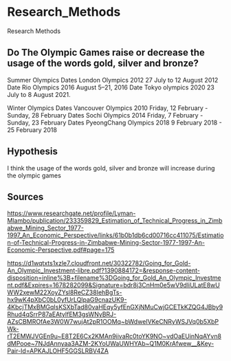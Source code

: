 # Research_Methods
Research Methods

## Do The Olympic Games raise or decrease the usage of the words gold, silver and bronze?

Summer Olympics
Dates London Olympics 2012
27 July to 12 August 2012 
Date Rio Olympics 2016
August 5–21, 2016
Date Tokyo olympics 2020
23 July to 8 August 2021.

Winter Olympics
Dates Vancouver Olympics 2010
Friday, 12 February - Sunday, 28 February
Dates Sochi Olympics 2014
Friday, 7 February - Sunday, 23 February
Dates PyeongChang Olympics 2018
9 February 2018 -	25 February 2018



## Hypothesis
I think the usage of the words gold, silver and bronze will increase during the olympic games

## Sources
https://www.researchgate.net/profile/Lyman-Mlambo/publication/233359829_Estimation_of_Technical_Progress_in_Zimbabwe_Mining_Sector_1977-1997_An_Economic_Perspective/links/61b0b1db6cd00716cc411075/Estimation-of-Technical-Progress-in-Zimbabwe-Mining-Sector-1977-1997-An-Economic-Perspective.pdf#page=175

https://d1wqtxts1xzle7.cloudfront.net/30322782/Going_for_Gold-An_Olympic_Investment-libre.pdf?1390884172=&response-content-disposition=inline%3B+filename%3DGoing_for_Gold_An_Olympic_Investment.pdf&Expires=1678282099&Signature=bdr8j3CnHm0e5wV9dliULatE8wUWW2xewM22XoyZYsl8ReCZ38IehBgTs-hx9wK4pXbC0bL0yfUrLQlpaG9cnazUK9-4KbcjTMxBMGqIsKSXbTad80vaHEqy5yfEnGXjNMuCwjGCETkKZQG4JBby9Rhud4qSrrP87aEAtylfEM3gsWNyBRJ-AZsCBMROfAe3W0W7wujAt2pR1OOMq~bWdweIVKeCNRyWSJVq0b5XbPWk-rT2EMWJVGEn9u~E8T2E6Cx2KMAn9iivaRc0toYK9NO~vdOaEUinNqAYvn8dMPooe~7NJdAnnyaa3AZM-2KYoUWaUWHYAb~Q1M0KrAfwew__&Key-Pair-Id=APKAJLOHF5GGSLRBV4ZA

